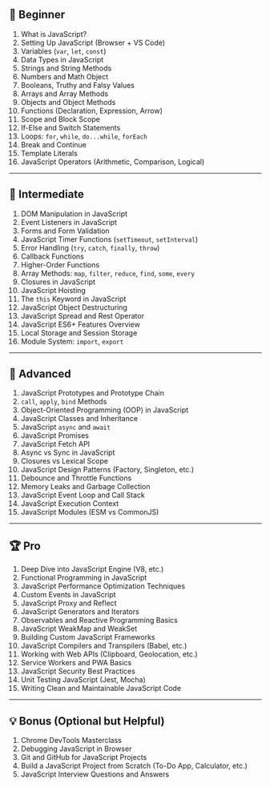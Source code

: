 ## 🚀 Beginner
1. What is JavaScript?  
2. Setting Up JavaScript (Browser + VS Code)  
3. Variables (`var`, `let`, `const`)  
4. Data Types in JavaScript  
5. Strings and String Methods  
6. Numbers and Math Object  
7. Booleans, Truthy and Falsy Values  
8. Arrays and Array Methods  
9. Objects and Object Methods  
10. Functions (Declaration, Expression, Arrow)  
11. Scope and Block Scope  
12. If-Else and Switch Statements  
13. Loops: `for`, `while`, `do...while`, `forEach`  
14. Break and Continue  
15. Template Literals  
16. JavaScript Operators (Arithmetic, Comparison, Logical)  

---

## 🌱 Intermediate
1. DOM Manipulation in JavaScript  
2. Event Listeners in JavaScript  
3. Forms and Form Validation  
4. JavaScript Timer Functions (`setTimeout`, `setInterval`)  
5. Error Handling (`try`, `catch`, `finally`, `throw`)  
6. Callback Functions  
7. Higher-Order Functions  
8. Array Methods: `map`, `filter`, `reduce`, `find`, `some`, `every`  
9. Closures in JavaScript  
10. JavaScript Hoisting  
11. The `this` Keyword in JavaScript  
12. JavaScript Object Destructuring  
13. JavaScript Spread and Rest Operator  
14. JavaScript ES6+ Features Overview  
15. Local Storage and Session Storage  
16. Module System: `import`, `export`

---

## 🔧 Advanced
1. JavaScript Prototypes and Prototype Chain  
2. `call`, `apply`, `bind` Methods  
3. Object-Oriented Programming (OOP) in JavaScript  
4. JavaScript Classes and Inheritance  
5. JavaScript `async` and `await`  
6. JavaScript Promises  
7. JavaScript Fetch API  
8. Async vs Sync in JavaScript  
9. Closures vs Lexical Scope  
10. JavaScript Design Patterns (Factory, Singleton, etc.)  
11. Debounce and Throttle Functions  
12. Memory Leaks and Garbage Collection  
13. JavaScript Event Loop and Call Stack  
14. JavaScript Execution Context  
15. JavaScript Modules (ESM vs CommonJS)  

---

## 🏆 Pro
1. Deep Dive into JavaScript Engine (V8, etc.)  
2. Functional Programming in JavaScript  
3. JavaScript Performance Optimization Techniques  
4. Custom Events in JavaScript  
5. JavaScript Proxy and Reflect  
6. JavaScript Generators and Iterators  
7. Observables and Reactive Programming Basics  
8. JavaScript WeakMap and WeakSet  
9. Building Custom JavaScript Frameworks  
10. JavaScript Compilers and Transpilers (Babel, etc.)  
11. Working with Web APIs (Clipboard, Geolocation, etc.)  
12. Service Workers and PWA Basics  
13. JavaScript Security Best Practices  
14. Unit Testing JavaScript (Jest, Mocha)  
15. Writing Clean and Maintainable JavaScript Code  

---

## 💡 Bonus (Optional but Helpful)
1. Chrome DevTools Masterclass  
2. Debugging JavaScript in Browser  
3. Git and GitHub for JavaScript Projects  
4. Build a JavaScript Project from Scratch (To-Do App, Calculator, etc.)  
5. JavaScript Interview Questions and Answers  

